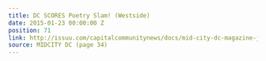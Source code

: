 ```yaml
---
title: DC SCORES Poetry Slam! (Westside)
date: 2015-01-23 00:00:00 Z
position: 71
link: http://issuu.com/capitalcommunitynews/docs/mid-city-dc-magazine-january-2015
source: MIDCITY DC (page 34)
---
```


